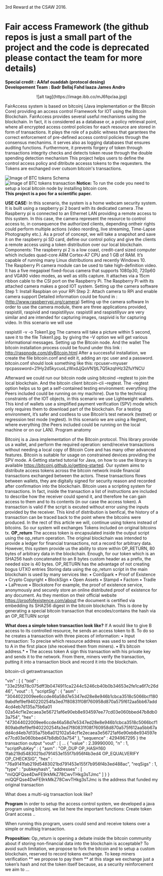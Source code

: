 3rd Reward at the CSAW 2016.<br>
# Fair access Framework (the github repos is just a small part of the project and the code is deprecated please contact the team for more details)<br>

**Special credit : AAfaf ouaddah (protocol desing)**
<br>
**Developement Team : Badr Bellaj Fahd Iaaza James Andro** 

<center>![alt tag](https://image.ibb.co/mJ6fqv/aa.jpg)</center>

FairAccess system is based on bitcoinj (Java implementation or the Bitcoin Core) providing an access control Framework for IOT using the Bitcoin Blockchain. 
FairAccess provides several useful mechanisms using the blockchain. In fact, it is considered as a database or, a policy retrieval point, where all encrypted access control policies for each resource are stored in form of transactions. It plays the role of  a public witness that garantees the correct enforcement of pre-defined access control policies through the consensus mechanims. it serves also as logging databases that ensures auditing functions. Furthermore, it prevents forgery of token through transactions integrity checks and detects token reuse through the double spending detection mechanism
This project helps users to define the control access policy and ditribute accesss tokens to the requesters. the Tokens are exchanged over cutsom bitcoin's transactions.

![Image of BTC tokens Schema](https://s11.postimg.org/90khsvjub/schema.png)
<br>
![Image of BTC tokens transaction](https://s15.postimg.org/qtfa361hn/tx1.png)
**Notice:**
To run the code you need to setup a local bitcoin node by installing bitcoin core. <br>
**This project is a poc for a scientific paper.**



**USE CASE:**
In this scenario, the system is a home webcam security system. It is built using a raspberry pi 2 board with its dedicated camera .The Raspberry pi is connected to an Ethernet LAN providing a remote access to this system.
In this case, the camera represent the resource to control access to, in consequence the authorized clients, depending ontheir rights could perform multiple actions (video reording, live streaming, Time-Lapse Photography etc.).
As a proof of concept, we will take a snapshot and save it on the raspberry pi SD card, define our control policy and give the clients a remote access using a token distribution over our local blockchain. 
Components:
The raspberry pi 2 is a low coast, credit-card sized computer which includes quad-core ARM Cortex-A7 CPU and 1 GB of RAM. It’s capable of running many Linux distributions and recently Windows 10.  
The Raspberry Pi camera module can be used to take high-definition video. It has a five megapixel fixed-focus camera that supports 1080p30, 720p60 and VGA90 video modes, as well as stills capture. It attaches via a 15cm ribbon cable to the CSI port on the Raspberry Pi.
The Raspberry Pi with its attached camera makes a good IOT system.
Setting up the camera software
Step 1: Install Raspbian on your RPi
Step 2: Attach camera to RPi and enable camera support 
Detailed information could be found in : (http://www.raspberrypi.org/camera)
Setting up the camera software
In order to use the camera module, there are three applications provided, raspistill, raspivid and raspistillyuv. raspistill and raspistillyuv are very similar and are intended for capturing images, raspivid is for capturing video. In this scenario we will use 

raspistill -v -o Token1.jpg
The camera will take a picture within 5 second, save it to the file Token1.jpg. by giving the –V option we will get various informational messages.
Setting up the Bitcoin node. And the wallet
The bitcoin installation process could be found under this link : http://raspnode.com/diyBitcoin.html
After a successful installation, we create the file bitcoin.conf and edit it, adding an rpc user and a password.
bitcoin.conf should look something like this:
rpcuser=myuser
rpcpassword=21Hy2d5kycuoLzWxdJjQoVN1jtL7Q5kzqhHz3ZfuYNCU

Afterward we could run our bitcoin node using bitcoind –regtest to join the local blockchain. And the bitcoin client  bitcoin-cli –regtest.
The -regtest option helps us to get a self-contained testing environment: everything (the Peers included could be running on my machine).
Due to the technical constraints of the IOT objects, in this scenario we use Lightweight wallets. This kind of wallets use a simplified payment verification (SPV) mode which only requires them to download part of the blockchain.
For a testing environment, it’s safer and costless to use Bitcoin’s test network (testnet) or regression test mode (regtest). In this scenario we are using a Regtest, where everything (the Peers included could be running on the local machine or on our LAN).
Program anatomy

Bitcoinj is a Java implementation of the Bitcoin protocol. This library provide us a wallet, and perform the required operation: send/receive transactions without needing a local copy of Bitcoin Core and has many other advanced features. Bitcoin is suitable for usage on constrained devices providing the SPV mode. 
A  Getting started tutorial for Java, on how to use the library is available https://bitcoinj.github.io/getting-started.
Our system aims to distribute access tokens across the bitcoin network inside financial transactions exchanged between the actors. These transactions flows between wallets, they are digitally signed for security reason and recorded after confirmation into the blockchain. Bitcoin uses a scripting system for transactions. In fact, inside the transaction a list of instructions are included to describe how the receiver could spend it, and therefore he can gain access to them and to its contents (in our case the access token). A transaction is valid if the script is excuted without error using the inputs provided by the receiver.
This kind of distribution is benfical, the history of a transaction can be traced back to the point where the bitcoins were produced.
In the rect of this article we will, continue using tokens instead of bitcoins. So our system will exchanges Tokens included on original bitcoins tx.
**OP_return**
The access token is encapsulated inside the output script using the op_return operation. The original blockchain was intended to provide a ledger for financial transactions, not a record for arbitrary data. However, this system provide us the ability to store within OP_RETURN, 80 bytes of arbitrary data in the blockchain. Enough, for our token which is an SHA256 hash concatenated to an 8 bytes custom header as a prefix, the needed size is 40 bytes.
OP_RETURN has the advantage of not creating bogus UTXO entries
Storing data using the op_return script in the main blockchain is used by many services like: 
•	CoinSpark
•	Proof of Existence 
•	Crypto Copyright
•	BlockSign 
•	Open Assets 
•	Stampd
•	Factom
•	Tradle
•	LaPreuve
•	Blockstore 
For example, the proof of existence service, anonymously and securely store an online distributed proof of existence for any document. As they mention on their official website https://proofofexistence.com/about  the document is certified via embedding its SHA256 digest in the bitcoin blockchain. This is done by generating a special bitcoin transaction that encodes/contains the hash via an OP_RETURN script

**What does a simple token transaction look like?**
If A would like to give B access to its controlled resource, he sends an access token to B. To do so he creates a transaction with three pieces of information:
•	Input transaction: To precise which resource address was used to send the token to A in the first place (she received them from miners).
•	B’s bitcoin address.*
•	The access token 
A sign this transaction with his private key and sends it to the network. From there, miners verify the transaction, putting it into a transaction block and record it into the blockchain.

bitcoin-cli getrawtransaction

"vin" : [
    {
        "txid" : "33e25fd78c075dff3b0474911ca2244c5246cb40b0b34653e2fe1ca6f7c26d46",
        "vout" : 1,
        "scriptSig" : {
            "asm" : "3044022009ee6ccde46a58d7e5347ed28e8e946b1cbca3518c5066bcf1809abdfef9ef940220254fa3ed7f80831f08f760958d870a575f612aa5bb67add4cd4eb7d135a75b6a01 02a54cf1e2ecaea3e56721af6e90eb8e934597ee77cd03e060bbed47b8db03a754",
            "hex" : "473044022009ee6ccde46a58d7e5347ed28e8e946b1cbca3518c5066bcf1809abdfef9ef940220254fa3ed7f80831f08f760958d870a575f612aa5bb67add4cd4eb7d135a75b6a012102a54cf1e2ecaea3e56721af6e90eb8e934597ee77cd03e060bbed47b8db03a754"
        },
        "sequence" : 4294967295
    }
the transaction output
"vout" : [
    ...
    {
        "value" : 2.39990000,
        "n" : 1,
        "scriptPubKey" : {
            "asm" : "OP_DUP OP_HASH160 1fab219d5483021bd791453e155f7b956f4b3ed4 OP_EQUALVERIFY OP_CHECKSIG",
            "hex" : "76a9141fab219d5483021bd791453e155f7b956f4b3ed488ac",
            "reqSigs" : 1,
            "type" : "pubkeyhash",
            "addresses" : [
                "miQQFQse4DwFE9rkMkZ78CwvTHkg3sTJmc"
            ]
        }
    }
miQQFQse4DwFE9rkMkZ78CwvTHkg3sTJmc is the address that funded my original transaction

What does a multi-sig transaction look like?

**Program**
In order to setup the access control system, we developed a java program using bitcoinj. we list here the important functions:
Create token
Grant access
..

When running this program, users could send and receive tokens over a simple or multisig transaction. 
   
**Proposition:**
Op_return is opening a debate inside the bitcoin community about if storing non-financial data into the blockchain is acceptable? To avoid such limitation, we propose to fork the bitcoin and to setup a custom blockchain, reserved to record tokens exchange. 
To keep miners verification **  we propose to pay them **
at this stage we exchange just a token’s hash and not the token itself because, as a security reinforcement we aim to … 
 

